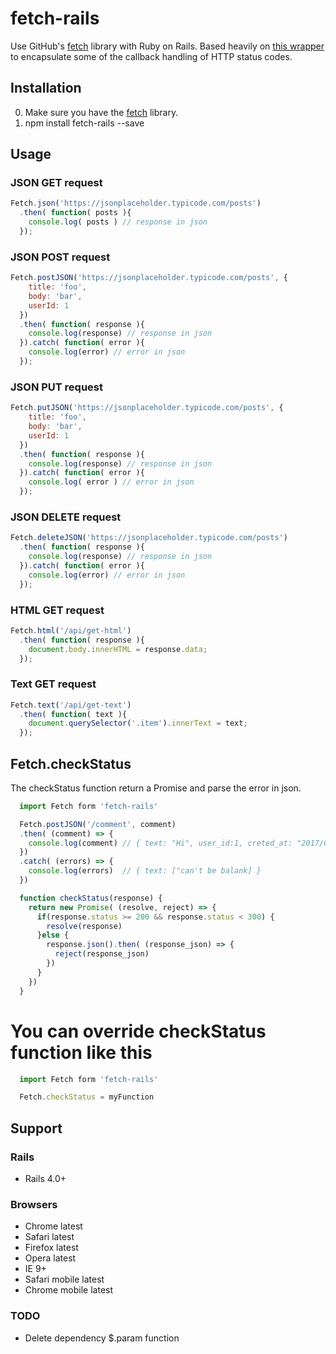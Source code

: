 # fetch-rails
Use GitHub's [fetch](https://github.com/github/fetch) library with Ruby on Rails. Based heavily on [this wrapper](https://gist.github.com/dgraham/92e4c45da3707a3fe789) to encapsulate some of the callback handling of HTTP status codes.

## Installation

0. Make sure you have the [fetch](https://github.com/github/fetch) library.
1. npm install fetch-rails --save

## Usage

### JSON GET request

```javascript
Fetch.json('https://jsonplaceholder.typicode.com/posts')
  .then( function( posts ){
    console.log( posts ) // response in json
  });
```
### JSON POST request

```javascript
Fetch.postJSON('https://jsonplaceholder.typicode.com/posts', {
    title: 'foo',
    body: 'bar',
    userId: 1
  })
  .then( function( response ){
    console.log(response) // response in json
  }).catch( function( error ){
    console.log(error) // error in json
  });
```
### JSON PUT request

```javascript
Fetch.putJSON('https://jsonplaceholder.typicode.com/posts', {
    title: 'foo',
    body: 'bar',
    userId: 1
  })
  .then( function( response ){
    console.log(response) // response in json
  }).catch( function( error ){
    console.log( error ) // error in json
  });
```
### JSON DELETE request

```javascript
Fetch.deleteJSON('https://jsonplaceholder.typicode.com/posts')
  .then( function( response ){
    console.log(response) // response in json
  }).catch( function( error ){
    console.log(error) // error in json
  });
```
### HTML GET request

```javascript
Fetch.html('/api/get-html')
  .then( function( response ){
    document.body.innerHTML = response.data;
  });
```

### Text GET request

```javascript
Fetch.text('/api/get-text')
  .then( function( text ){
    document.querySelector('.item').innerText = text;
  });
```
## Fetch.checkStatus
The checkStatus function return a Promise and parse the error in json.

```javascript
  import Fetch form 'fetch-rails'

  Fetch.postJSON('/comment', comment)
  .then( (comment) => {
    console.log(comment) // { text: "Hi", user_id:1, creted_at: "2017/03/03" }
  })
  .catch( (errors) => {
    console.log(errors)  // { text: ["can't be balank] }
  })

  function checkStatus(response) {
    return new Promise( (resolve, reject) => {
      if(response.status >= 200 && response.status < 300) {
        resolve(response)
      }else {
        response.json().then( (response_json) => {
          reject(response_json)
        })
      }
    })
  }
```

# You can override checkStatus function like this

```javascript
  import Fetch form 'fetch-rails'

  Fetch.checkStatus = myFunction
```

## Support

### Rails
* Rails 4.0+

### Browsers
* Chrome latest
* Safari latest
* Firefox latest
* Opera latest
* IE 9+
* Safari mobile latest
* Chrome mobile latest

### TODO
* Delete dependency $.param function
